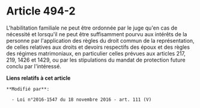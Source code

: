 # Article 494-2

L'habilitation familiale ne peut être ordonnée par le juge qu'en cas de nécessité et lorsqu'il ne peut être suffisamment
pourvu aux intérêts de la personne par l'application des règles du droit commun de la représentation, de celles relatives aux
droits et devoirs respectifs des époux et des règles des régimes matrimoniaux, en particulier celles prévues aux articles
217, 219, 1426 et 1429, ou par les stipulations du mandat de protection future conclu par l'intéressé.

**Liens relatifs à cet article**

	**Modifié par**:

	  - Loi n°2016-1547 du 18 novembre 2016 - art. 111 (V)
